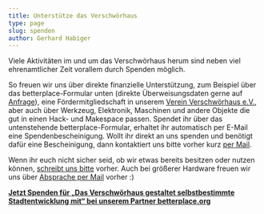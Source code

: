 ```yaml
---
title: Unterstütze das Verschwörhaus
type: page
slug: spenden
author: Gerhard Habiger
---
```

Viele Aktivitäten im und um das Verschwörhaus herum sind neben viel ehrenamtlicher Zeit vorallem durch Spenden möglich.

So freuen wir uns über direkte finanzielle Unterstützung, zum Beispiel über das betterplace-Formular unten (direkte Überweisungsdaten gerne auf [Anfrage](/kontakt/)), <!-- über [GitHub Sponsors](https://github.com/sponsors/verschwoerhaus), --> eine Fördermitgliedschaft in unserem [Verein Verschwörhaus e.V.](/verein/), aber auch über Werkzeug, Elektronik, Maschinen und andere Objekte die gut in einen Hack- und Makespace passen. Spendet ihr über das untenstehende betterplace-Formular, erhaltet ihr automatisch per E-Mail eine Spendenbescheinigung.
Wollt ihr direkt an uns spenden und benötigt dafür eine Bescheinigung, dann kontaktiert uns bitte vorher kurz [per Mail](/verein/).

Wenn ihr euch nicht sicher seid, ob wir etwas bereits besitzen oder nutzen können, [schreibt uns bitte](/kontakt/) vorher. Auch bei größerer Hardware freuen wir uns über [Absprache per Mail](/kontakt/) vorher :)

<script type="text/javascript">
  var _bp_iframe        = _bp_iframe || {};
  _bp_iframe.project_id = 85727; /* REQUIRED */
  _bp_iframe.lang       = 'de'; /* Language of the form */
  _bp_iframe.width = 600; /* Custom iframe-tag-width, integer */
  _bp_iframe.color = '6c9c2e'; /* Button and banderole color, hex without "#" */
  _bp_iframe.background_color = 'ffffff'; /* Background-color, hex without "#" */
  _bp_iframe.default_amount = 50; /* Donation-amount, integer 1-99 */
  _bp_iframe.recurring_interval = 'single'; /* Interval for recurring donations, string out of single, monthly und yearly */
  _bp_iframe.bottom_logo = true;
  (function() {
    var bp = document.createElement('script'); bp.type = 'text/javascript'; bp.async = true;
    bp.src = 'https://betterplace-assets.betterplace.org/assets/load_donation_iframe.js';
    var s = document.getElementsByTagName('script')[0]; s.parentNode.insertBefore(bp, s);
  })();
</script>

<div id="betterplace_donation_iframe" style="background: transparent url('https://www.betterplace.org/assets/new_spinner.gif') 275px 20px no-repeat;"><strong><a href="https://www.betterplace.org/de/donate/platform/projects/85727-das-verschwoerhaus-gestaltet-selbstbestimmte-stadtentwicklung-mit">Jetzt Spenden für „Das Verschwörhaus gestaltet selbstbestimmte Stadtentwicklung mit“ bei unserem Partner betterplace.org</a></strong></div>